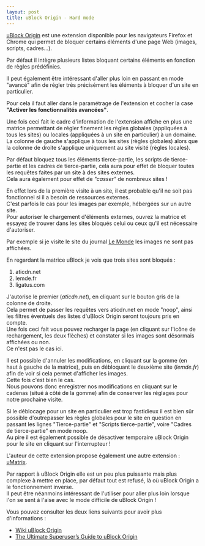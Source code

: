 ```yaml
---
layout: post
title: uBlock Origin - Hard mode
---
```


[uBlock Origin](https://github.com/gorhill/uBlock) est une extension disponible pour les navigateurs Firefox et Chrome qui permet de bloquer certains éléments d'une page Web (images, scripts, cadres...).

Par défaut il intègre plusieurs listes bloquant certains éléments en fonction de règles prédéfinies.

Il peut également être intéressant d'aller plus loin en passant en mode "avancé" afin de régler très précisément les éléments à bloquer d'un site en particulier.

Pour cela il faut aller dans le paramétrage de l'extension et cocher la case **"Activer les fonctionnalités avancées"**.

Une fois ceci fait le cadre d'information de l'extension affiche en plus une matrice permettant de régler finement les règles globales (appliquées à tous les sites) ou locales (appliquées à un site en particulier) à un domaine.  
La colonne de gauche s'applique à tous les sites (règles globales) alors que la colonne de droite s'applique uniquement au site visité (règles locales).

Par défaut bloquez tous les éléments tierce-partie, les scripts de tierce-partie et les cadres de tierce-partie, cela aura pour effet de bloquer toutes les requêtes faites par un site à des sites externes.  
Cela aura également pour effet de _"casser"_ de nombreux sites !  

En effet lors de la première visite à un site, il est probable qu'il ne soit pas fonctionnel si il a besoin de ressources externes.  
C'est parfois le cas pour les images par exemple, hébergées sur un autre site.  
Pour autoriser le chargement d'éléments externes, ouvrez la matrice et essayez de trouver dans les sites bloqués celui ou ceux qu'il est nécessaire d'autoriser.

Par exemple si je visite le site du journal [Le Monde](https://www.lemonde.fr) les images ne sont pas affichées.

En regardant la matrice uBlock je vois que trois sites sont bloqués :

  1. aticdn.net
  2. lemde.fr
  3. ligatus.com

J'autorise le premier (_aticdn.net_), en cliquant sur le bouton gris de la colonne de droite.  
Cela permet de passer les requêtes vers aticdn.net en mode "noop", ainsi les filtres éventuels des listes d'uBlock Origin seront toujours pris en compte.  
Une fois ceci fait vous pouvez recharger la page (en cliquant sur l'icône de rechargement, les deux flèches) et constater si les images sont désormais affichées ou non.  
Ce n'est pas le cas ici.

Il est possible d'annuler les modifications, en cliquant sur la gomme (en haut à gauche de la matrice), puis en débloquant le deuxième site (_lemde.fr_) afin de voir si cela permet d'afficher les images.  
Cette fois c'est bien le cas.  
Nous pouvons donc enregistrer nos modifications en cliquant sur le cadenas (situé à côté de la gomme) afin de conserver les réglages pour notre prochaine visite.

Si le déblocage pour un site en particulier est trop fastidieux il est bien sûr possible d'outrepasser les règles globales pour le site en question en passant les lignes "Tierce-partie" et "Scripts tierce-partie", voire "Cadres de tierce-partie" en mode noop.  
Au pire il est également possible de désactiver temporaire uBlock Origin pour le site en cliquant sur l'interrupteur !

L'auteur de cette extension propose également une autre extension : [uMatrix](https://github.com/gorhill/uMatrix).

Par rapport à uBlock Origin elle est un peu plus puissante mais plus complexe à mettre en place, par défaut tout est refusé, là où uBlock Origin a le fonctionnement inverse.  
Il peut être néanmoins intéressant de l'utiliser pour aller plus loin lorsque l'on se sent à l'aise avec le mode difficile de uBlock Origin !

Vous pouvez consulter les deux liens suivants pour avoir plus d'informations :

  - [Wiki uBlock Origin](https://github.com/gorhill/uBlock/wiki/Blocking-mode:-hard-mode)
  - [The Ultimate Superuser’s Guide to uBlock Origin](https://www.maketecheasier.com/ultimate-ublock-origin-superusers-guide/)
